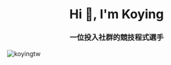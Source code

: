 <h1 align="center">Hi 👋, I'm Koying</h1>
<h3 align="center">一位投入社群的競技程式選手</h3>


<p>&nbsp;<img align="center" src="https://github-readme-stats.vercel.app/api?username=koyingtw&show_icons=true&theme=onedark&locale=en" alt="koyingtw" /></p>
